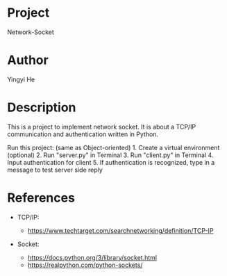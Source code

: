# Project
Network-Socket

# Author
Yingyi He

# Description
This is a project to implement network socket. It is about a TCP/IP communication and authentication written in Python.

Run this project: (same as Object-oriented)
    1. Create a virtual environment (optional)
    2. Run "server.py" in Terminal
    3. Run "client.py" in Terminal
    4. Input authentication for client
    5. If authentication is recognized, type in a message to test server side reply

# References
- TCP/IP: 
    - https://www.techtarget.com/searchnetworking/definition/TCP-IP

- Socket:
    - https://docs.python.org/3/library/socket.html
    - https://realpython.com/python-sockets/


